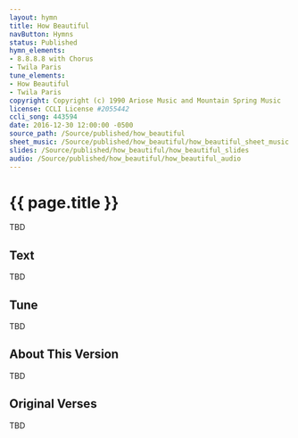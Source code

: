 ```yaml
---
layout: hymn
title: How Beautiful
navButton: Hymns
status: Published
hymn_elements:
- 8.8.8.8 with Chorus
- Twila Paris
tune_elements:
- How Beautiful
- Twila Paris
copyright: Copyright (c) 1990 Ariose Music and Mountain Spring Music
license: CCLI License #2055442
ccli_song: 443594
date: 2016-12-30 12:00:00 -0500
source_path: /Source/published/how_beautiful
sheet_music: /Source/published/how_beautiful/how_beautiful_sheet_music
slides: /Source/published/how_beautiful/how_beautiful_slides
audio: /Source/published/how_beautiful/how_beautiful_audio
---
```

# {{ page.title }}
TBD

## Text
TBD

## Tune
TBD

## About This Version
TBD

## Original Verses
TBD
